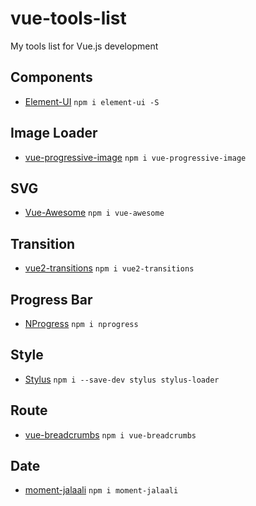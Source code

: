 # vue-tools-list
My tools list for Vue.js development

## Components
* [Element-UI](http://element.eleme.io/#/en-US/component) `npm i element-ui -S`

## Image Loader
* [vue-progressive-image](https://github.com/MatteoGabriele/vue-progressive-image) `npm i vue-progressive-image`

## SVG
* [Vue-Awesome](https://github.com/Justineo/vue-awesome) `npm i vue-awesome`

## Transition
* [vue2-transitions](https://github.com/cristijora/vue2-transitions) `npm i vue2-transitions`

## Progress Bar
* [NProgress](https://github.com/rstacruz/nprogress) `npm i nprogress`

## Style
* [Stylus](http://stylus-lang.com) `npm i --save-dev stylus stylus-loader`

## Route
* [vue-breadcrumbs](https://github.com/samturrell/vue-breadcrumbs) `npm i vue-breadcrumbs`

## Date
* [moment-jalaali](https://github.com/jalaali/moment-jalaali) `npm i moment-jalaali`
